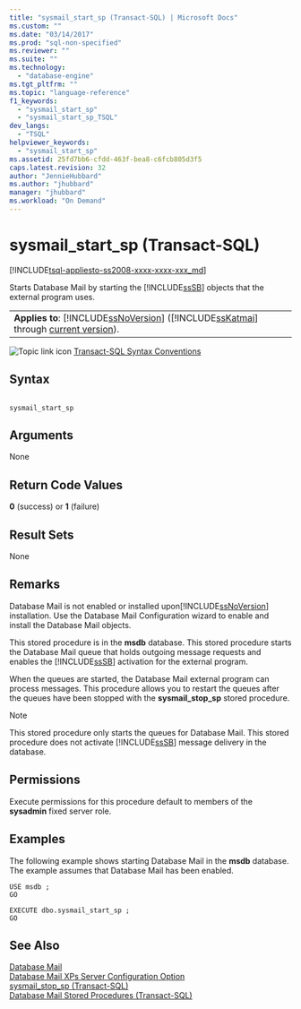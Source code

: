 ```yaml
---
title: "sysmail_start_sp (Transact-SQL) | Microsoft Docs"
ms.custom: ""
ms.date: "03/14/2017"
ms.prod: "sql-non-specified"
ms.reviewer: ""
ms.suite: ""
ms.technology: 
  - "database-engine"
ms.tgt_pltfrm: ""
ms.topic: "language-reference"
f1_keywords: 
  - "sysmail_start_sp"
  - "sysmail_start_sp_TSQL"
dev_langs: 
  - "TSQL"
helpviewer_keywords: 
  - "sysmail_start_sp"
ms.assetid: 25fd7bb6-cfdd-463f-bea8-c6fcb805d3f5
caps.latest.revision: 32
author: "JennieHubbard"
ms.author: "jhubbard"
manager: "jhubbard"
ms.workload: "On Demand"
---
```

# sysmail_start_sp (Transact-SQL)
[!INCLUDE[tsql-appliesto-ss2008-xxxx-xxxx-xxx_md](../../includes/tsql-appliesto-ss2008-xxxx-xxxx-xxx-md.md)]

  Starts Database Mail by starting the [!INCLUDE[ssSB](../../includes/sssb-md.md)] objects that the external program uses.  
  
||  
|-|  
|**Applies to**: [!INCLUDE[ssNoVersion](../../includes/ssnoversion-md.md)] ([!INCLUDE[ssKatmai](../../includes/sskatmai-md.md)] through [current version](http://go.microsoft.com/fwlink/p/?LinkId=299658)).|  
  
 ![Topic link icon](../../database-engine/configure-windows/media/topic-link.gif "Topic link icon") [Transact-SQL Syntax Conventions](../../t-sql/language-elements/transact-sql-syntax-conventions-transact-sql.md)  
  
## Syntax  
  
```  
  
sysmail_start_sp  
```  
  
## Arguments  
 None  
  
## Return Code Values  
 **0** (success) or **1** (failure)  
  
## Result Sets  
 None  
  
## Remarks  
 Database Mail is not enabled or installed upon[!INCLUDE[ssNoVersion](../../includes/ssnoversion-md.md)] installation. Use the Database Mail Configuration wizard to enable and install the Database Mail objects.  
  
 This stored procedure is in the **msdb** database. This stored procedure starts the Database Mail queue that holds outgoing message requests and enables the [!INCLUDE[ssSB](../../includes/sssb-md.md)] activation for the external program.  
  
 When the queues are started, the Database Mail external program can process messages. This procedure allows you to restart the queues after the queues have been stopped with the **sysmail_stop_sp** stored procedure.  
  
> [!NOTE]  
>  This stored procedure only starts the queues for Database Mail. This stored procedure does not activate [!INCLUDE[ssSB](../../includes/sssb-md.md)] message delivery in the database.  
  
## Permissions  
 Execute permissions for this procedure default to members of the **sysadmin** fixed server role.  
  
## Examples  
 The following example shows starting Database Mail in the **msdb** database. The example assumes that Database Mail has been enabled.  
  
```  
USE msdb ;  
GO  
  
EXECUTE dbo.sysmail_start_sp ;  
GO  
```  
  
## See Also  
 [Database Mail](../../relational-databases/database-mail/database-mail.md)   
 [Database Mail XPs Server Configuration Option](../../database-engine/configure-windows/database-mail-xps-server-configuration-option.md)   
 [sysmail_stop_sp &#40;Transact-SQL&#41;](../../relational-databases/system-stored-procedures/sysmail-stop-sp-transact-sql.md)   
 [Database Mail Stored Procedures &#40;Transact-SQL&#41;](../../relational-databases/system-stored-procedures/database-mail-stored-procedures-transact-sql.md)  
  
  
